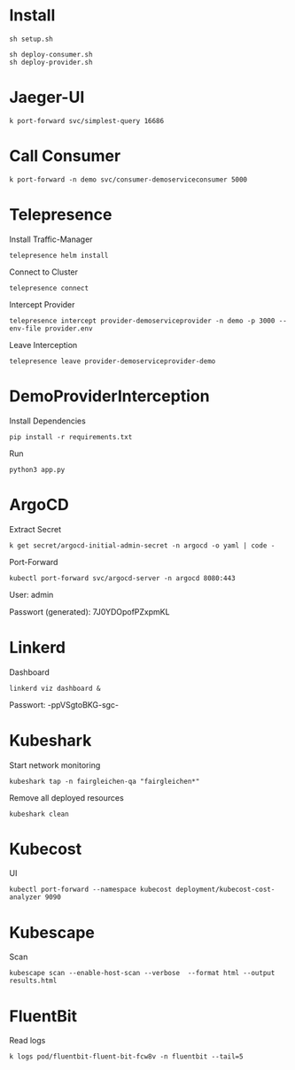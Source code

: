 # Install

```
sh setup.sh
```

```
sh deploy-consumer.sh
sh deploy-provider.sh
```

# Jaeger-UI

```
k port-forward svc/simplest-query 16686
```

# Call Consumer

```
k port-forward -n demo svc/consumer-demoserviceconsumer 5000
```

# Telepresence

Install Traffic-Manager
```
telepresence helm install 
```

Connect to Cluster
```
telepresence connect
```

Intercept Provider
```
telepresence intercept provider-demoserviceprovider -n demo -p 3000 --env-file provider.env
```

Leave Interception
```
telepresence leave provider-demoserviceprovider-demo
```

# DemoProviderInterception

Install Dependencies
```
pip install -r requirements.txt
```

Run
```
python3 app.py
```

# ArgoCD

Extract Secret
```
k get secret/argocd-initial-admin-secret -n argocd -o yaml | code -
```

Port-Forward
```
kubectl port-forward svc/argocd-server -n argocd 8080:443
```

User:
admin

Passwort (generated):
7J0YDOpofPZxpmKL

# Linkerd

Dashboard
```
linkerd viz dashboard &
```
Passwort:
-ppVSgtoBKG-sgc-

# Kubeshark

Start network monitoring

```
kubeshark tap -n fairgleichen-qa "fairgleichen*" 
```

Remove all deployed resources

```
kubeshark clean
```

# Kubecost

UI

```
kubectl port-forward --namespace kubecost deployment/kubecost-cost-analyzer 9090
```

# Kubescape

Scan

```
kubescape scan --enable-host-scan --verbose  --format html --output results.html
```

# FluentBit

Read logs

```
k logs pod/fluentbit-fluent-bit-fcw8v -n fluentbit --tail=5
```
